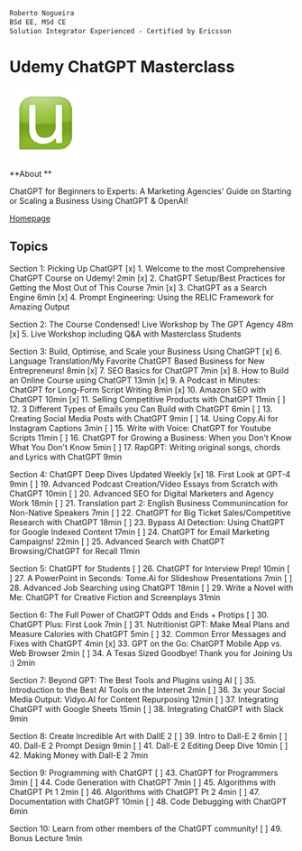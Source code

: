 ```
Roberto Nogueira  
BSd EE, MSd CE
Solution Integrator Experienced - Certified by Ericsson
```
# Udemy ChatGPT Masterclass

![udemy image](images/udemy.png)

**About **

ChatGPT for Beginners to Experts: A Marketing Agencies' Guide on Starting or Scaling a Business Using ChatGPT & OpenAI!

[Homepage](https://justworks.udemy.com/course/chatgpt-masterclass-a-complete-chatgpt-guide-for-beginners/learn/lecture/35583582#overview)

## Topics

Section 1: Picking Up ChatGPT
[x] 1. Welcome to the most Comprehensive ChatGPT Course on Udemy! 2min
[x] 2. ChatGPT Setup/Best Practices for Getting the Most Out of This Course 7min
[x] 3. ChatGPT as a Search Engine 6min
[x] 4. Prompt Engineering: Using the RELIC Framework for Amazing Output

Section 2: The Course Condensed! Live Workshop by The GPT Agency 48m
[x] 5. Live Workshop including Q&A with Masterclass Students

Section 3: Build, Optimise, and Scale your Business Using ChatGPT
[x]  6. Language Translation/My Favorite ChatGPT Based Business for New Entrepreneurs! 8min
[x]  7. SEO Basics for ChatGPT 7min
[x]  8. How to Build an Online Course using ChatGPT 13min
[x]  9. A Podcast in Minutes: ChatGPT for Long-Form Script Writing 8min
[x] 10. Amazon SEO with ChatGPT 10min
[x] 11. Selling Competitive Products with ChatGPT 11min
[ ] 12. 3 Different Types of Emails you Can Build with ChatGPT 6min
[ ] 13. Creating Social Media Posts with ChatGPT 9min
[ ] 14. Using Copy.Ai for Instagram Captions 3min
[ ] 15. Write with Voice: ChatGPT for Youtube Scripts 11min
[ ] 16. ChatGPT for Growing a Business: When you Don't Know What You Don't Know 5min
[ ] 17. RapGPT: Writing original songs, chords and Lyrics with ChatGPT 9min

Section  4: ChatGPT Deep Dives Updated Weekly
[x] 18. First Look at GPT-4 9min
[ ] 19. Advanced Podcast Creation/Video Essays from Scratch with ChatGPT 10min
[ ] 20. Advanced SEO for Digital Marketers and Agency Work 18min
[ ] 21. Translation part 2: English Business Communincation for Non-Native Speakers 7min
[ ] 22. ChatGPT for Big Ticket Sales/Competitive Research with ChatGPT 18min
[ ] 23. Bypass AI Detection: Using ChatGPT for Google Indexed Content 17min
[ ] 24. ChatGPT for Email Marketing Campaigns! 22min
[ ] 25. Advanced Search with ChatGPT Browsing/ChatGPT for Recall 11min

Section  5: ChatGPT for Students
[ ] 26. ChatGPT for Interview Prep! 10min
[ ] 27. A PowerPoint in Seconds: Tome.Ai for Slideshow Presentations 7min
[ ] 28. Advanced Job Searching using ChatGPT 18min
[ ] 29. Write a Novel with Me: ChatGPT for Creative Fiction and Screenplays 31min

Section  6: The Full Power of ChatGPT Odds and Ends + Protips
[ ] 30. ChatGPT Plus: First Look 7min
[ ] 31. Nutritionist GPT: Make Meal Plans and Measure Calories with ChatGPT 5min
[ ] 32. Common Error Messages and Fixes with ChatGPT 4min
[x] 33. GPT on the Go: ChatGPT Mobile App vs. Web Browser 2min
[ ] 34. A Texas Sized Goodbye! Thank you for Joining Us :) 2min

Section  7: Beyond GPT: The Best Tools and Plugins using AI
[ ] 35. Introduction to the Best AI Tools on the Internet 2min
[ ] 36. 3x your Social Media Output: Vidyo.AI for Content Repurposing 12min
[ ] 37. Integrating ChatGPT with Google Sheets 15min
[ ] 38. Integrating ChatGPT with Slack 9min

Section  8: Create Incredible Art with DallE 2
[ ] 39. Intro to Dall-E 2 6min
[ ] 40. Dall-E 2 Prompt Design 9min
[ ] 41. Dall-E 2 Editing Deep Dive 10min
[ ] 42. Making Money with Dall-E 2 7min

Section  9: Programming with ChatGPT
[ ] 43. ChatGPT for Programmers 3min
[ ] 44. Code Generation with ChatGPT 7min
[ ] 45. Algorithms with ChatGPT Pt 1 2min
[ ] 46. Algorithms with ChatGPT Pt 2 4min
[ ] 47. Documentation with ChatGPT 10min
[ ] 48. Code Debugging with ChatGPT 6min

Section 10: Learn from other members of the ChatGPT community!
[ ] 49. Bonus Lecture 1min

